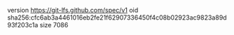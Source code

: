 version https://git-lfs.github.com/spec/v1
oid sha256:cfc6ab3a4461016eb2fe21f62907336450f4c08b02923ac9823a89d93f203c1a
size 7086
